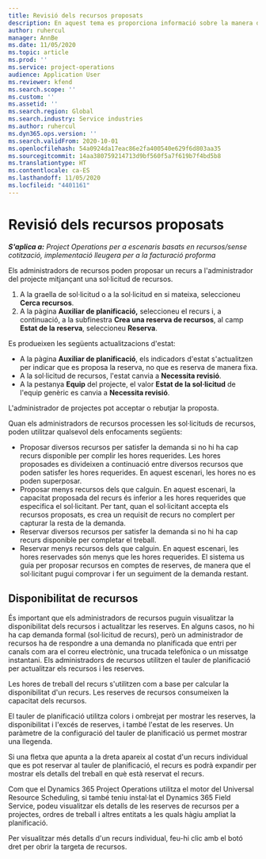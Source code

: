 ```yaml
---
title: Revisió dels recursos proposats
description: En aquest tema es proporciona informació sobre la manera de proposar recursos de projecte.
author: ruhercul
manager: AnnBe
ms.date: 11/05/2020
ms.topic: article
ms.prod: ''
ms.service: project-operations
audience: Application User
ms.reviewer: kfend
ms.search.scope: ''
ms.custom: ''
ms.assetid: ''
ms.search.region: Global
ms.search.industry: Service industries
ms.author: ruhercul
ms.dyn365.ops.version: ''
ms.search.validFrom: 2020-10-01
ms.openlocfilehash: 54a0924da17eac86e2fa400540e629f6d803aa35
ms.sourcegitcommit: 14aa380759214713d9bf560f5a7f619b7f4bd5b8
ms.translationtype: HT
ms.contentlocale: ca-ES
ms.lasthandoff: 11/05/2020
ms.locfileid: "4401161"
---
```

# <a name="review-proposed-resources"></a>Revisió dels recursos proposats

_**S'aplica a:** Project Operations per a escenaris basats en recursos/sense cotització, implementació lleugera per a la facturació proforma_

Els administradors de recursos poden proposar un recurs a l'administrador del projecte mitjançant una sol·licitud de recursos.

1. A la graella de sol·licitud o a la sol·licitud en si mateixa, seleccioneu **Cerca recursos**.
2. A la pàgina **Auxiliar de planificació,** seleccioneu el recurs i, a continuació, a la subfinestra **Crea una reserva de recursos**, al camp **Estat de la reserva**, seleccioneu **Reserva**.

Es produeixen les següents actualitzacions d'estat:

- A la pàgina **Auxiliar de planificació**, els indicadors d'estat s'actualitzen per indicar que es proposa la reserva, no que es reserva de manera fixa.
- A la sol·licitud de recursos, l'estat canvia a **Necessita revisió**.
- A la pestanya **Equip** del projecte, el valor **Estat de la sol·licitud** de l'equip genèric es canvia a **Necessita revisió**.

L'administrador de projectes pot acceptar o rebutjar la proposta.

Quan els administradors de recursos processen les sol·licituds de recursos, poden utilitzar qualsevol dels enfocaments següents:

- Proposar diversos recursos per satisfer la demanda si no hi ha cap recurs disponible per complir les hores requerides. Les hores proposades es divideixen a continuació entre diversos recursos que poden satisfer les hores requerides. En aquest escenari, les hores no es poden superposar.
- Proposar menys recursos dels que calguin. En aquest escenari, la capacitat proposada del recurs és inferior a les hores requerides que especifica el sol·licitant. Per tant, quan el sol·licitant accepta els recursos proposats, es crea un requisit de recurs no complert per capturar la resta de la demanda.
- Reservar diversos recursos per satisfer la demanda si no hi ha cap recurs disponible per completar el treball.
- Reservar menys recursos dels que calguin. En aquest escenari, les hores reservades són menys que les hores requerides. El sistema us guia per proposar recursos en comptes de reserves, de manera que el sol·licitant pugui comprovar i fer un seguiment de la demanda restant.

## <a name="resource-availability"></a>Disponibilitat de recursos

És important que els administradors de recursos puguin visualitzar la disponibilitat dels recursos i actualitzar les reserves. En alguns casos, no hi ha cap demanda formal (sol·licitud de recurs), però un administrador de recursos ha de respondre a una demanda no planificada que entri per canals com ara el correu electrònic, una trucada telefònica o un missatge instantani. Els administradors de recursos utilitzen el tauler de planificació per actualitzar els recursos i les reserves.

Les hores de treball del recurs s'utilitzen com a base per calcular la disponibilitat d'un recurs. Les reserves de recursos consumeixen la capacitat dels recursos.

El tauler de planificació utilitza colors i ombrejat per mostrar les reserves, la disponibilitat i l'excés de reserves, i també l'estat de les reserves. Un paràmetre de la configuració del tauler de planificació us permet mostrar una llegenda.

Si una fletxa que apunta a la dreta apareix al costat d'un recurs individual que es pot reservar al tauler de planificació, el recurs es podrà expandir per mostrar els detalls del treball en què està reservat el recurs.

Com que el Dynamics 365 Project Operations utilitza el motor del Universal Resource Scheduling, si també teniu instal·lat el Dynamics 365 Field Service, podeu visualitzar els detalls de les reserves de recursos per a projectes, ordres de treball i altres entitats a les quals hàgiu ampliat la planificació.

Per visualitzar més detalls d'un recurs individual, feu-hi clic amb el botó dret per obrir la targeta de recursos.

